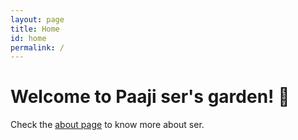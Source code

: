 ```yaml
---
layout: page
title: Home
id: home
permalink: /
---
```


# Welcome to Paaji ser's garden! 🌱

Check the [about page](/about) to know more about ser.

<style>
  .wrapper {
    max-width: 46em;
  }
</style>
